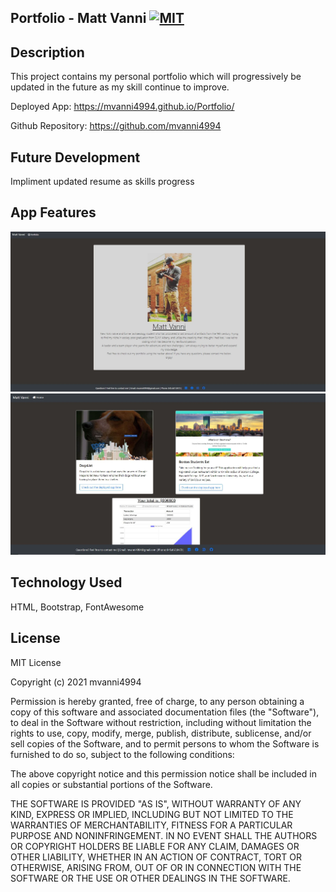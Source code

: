 ## Portfolio - Matt Vanni [![MIT](https://img.shields.io/badge/License-MIT-yellow.svg)](https://opensource.org/licenses/MIT)

## Description
This project contains my personal portfolio which will progressively be updated in the future as my skill continue to improve.

Deployed App: https://mvanni4994.github.io/Portfolio/

Github Repository: https://github.com/mvanni4994

## Future Development
Impliment updated resume as skills progress

## App Features

![image](/assets/images/porthome.JPG)
![image](/assets/images/portpage.JPG)

## Technology Used
HTML, Bootstrap, FontAwesome

## License

MIT License

Copyright (c) 2021 mvanni4994

Permission is hereby granted, free of charge, to any person obtaining a copy of this software and associated documentation files (the "Software"), to deal in the Software without restriction, including without limitation the rights to use, copy, modify, merge, publish, distribute, sublicense, and/or sell copies of the Software, and to permit persons to whom the Software is furnished to do so, subject to the following conditions:

The above copyright notice and this permission notice shall be included in all copies or substantial portions of the Software.

THE SOFTWARE IS PROVIDED "AS IS", WITHOUT WARRANTY OF ANY KIND, EXPRESS OR IMPLIED, INCLUDING BUT NOT LIMITED TO THE WARRANTIES OF MERCHANTABILITY, FITNESS FOR A PARTICULAR PURPOSE AND NONINFRINGEMENT. IN NO EVENT SHALL THE AUTHORS OR COPYRIGHT HOLDERS BE LIABLE FOR ANY CLAIM, DAMAGES OR OTHER LIABILITY, WHETHER IN AN ACTION OF CONTRACT, TORT OR OTHERWISE, ARISING FROM, OUT OF OR IN CONNECTION WITH THE SOFTWARE OR THE USE OR OTHER DEALINGS IN THE SOFTWARE.
